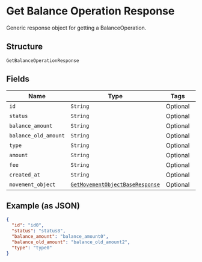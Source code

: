
# Get Balance Operation Response

Generic response object for getting a BalanceOperation.

## Structure

`GetBalanceOperationResponse`

## Fields

| Name | Type | Tags | Description |
|  --- | --- | --- | --- |
| `id` | `String` | Optional | - |
| `status` | `String` | Optional | - |
| `balance_amount` | `String` | Optional | - |
| `balance_old_amount` | `String` | Optional | - |
| `type` | `String` | Optional | - |
| `amount` | `String` | Optional | - |
| `fee` | `String` | Optional | - |
| `created_at` | `String` | Optional | - |
| `movement_object` | [`GetMovementObjectBaseResponse`](../../doc/models/get-movement-object-base-response.md) | Optional | - |

## Example (as JSON)

```json
{
  "id": "id0",
  "status": "status8",
  "balance_amount": "balance_amount0",
  "balance_old_amount": "balance_old_amount2",
  "type": "type0"
}
```

